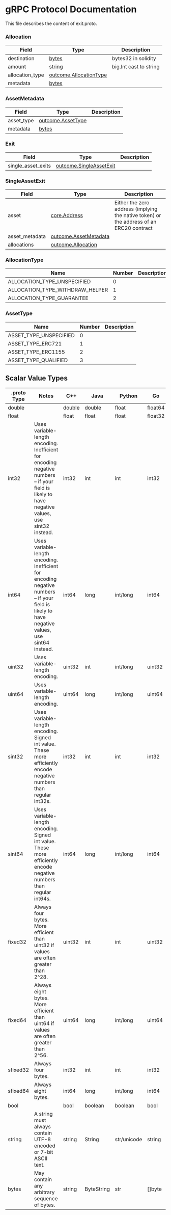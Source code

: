 # gRPC Protocol Documentation

This file describes the content of exit.proto.

 <!-- end services -->



### Allocation



| Field | Type | Description |
| ----- | ---- | ----------- |
| destination | [bytes](#bytes) | bytes32 in solidity |
| amount | [string](#string) | big.Int cast to string |
| allocation_type | [outcome.AllocationType](outcome.proto.md#allocationtype) |  |
| metadata | [bytes](#bytes) |  |







### AssetMetadata



| Field | Type | Description |
| ----- | ---- | ----------- |
| asset_type | [outcome.AssetType](outcome.proto.md#assettype) |  |
| metadata | [bytes](#bytes) |  |







### Exit



| Field | Type | Description |
| ----- | ---- | ----------- |
| single_asset_exits | [outcome.SingleAssetExit](outcome.proto.md#singleassetexit) |  |







### SingleAssetExit



| Field | Type | Description |
| ----- | ---- | ----------- |
| asset | [core.Address](core.proto.md#address) | Either the zero address (implying the native token) or the address of an ERC20 contract |
| asset_metadata | [outcome.AssetMetadata](outcome.proto.md#assetmetadata) |  |
| allocations | [outcome.Allocation](outcome.proto.md#allocation) |  |





 <!-- end messages -->



### AllocationType


| Name | Number | Description |
| ---- | ------ | ----------- |
| ALLOCATION_TYPE_UNSPECIFIED | 0 |  |
| ALLOCATION_TYPE_WITHDRAW_HELPER | 1 |  |
| ALLOCATION_TYPE_GUARANTEE | 2 |  |




### AssetType


| Name | Number | Description |
| ---- | ------ | ----------- |
| ASSET_TYPE_UNSPECIFIED | 0 |  |
| ASSET_TYPE_ERC721 | 1 |  |
| ASSET_TYPE_ERC1155 | 2 |  |
| ASSET_TYPE_QUALIFIED | 3 |  |


 <!-- end enums -->

 <!-- end HasExtensions -->



## Scalar Value Types

| .proto Type | Notes | C++ | Java | Python | Go | C# | PHP | Ruby |
| ----------- | ----- | --- | ---- | ------ | -- | -- | --- | ---- |
| <a name="double" /> double |  | double | double | float | float64 | double | float | Float |
| <a name="float" /> float |  | float | float | float | float32 | float | float | Float |
| <a name="int32" /> int32 | Uses variable-length encoding. Inefficient for encoding negative numbers – if your field is likely to have negative values, use sint32 instead. | int32 | int | int | int32 | int | integer | Bignum or Fixnum (as required) |
| <a name="int64" /> int64 | Uses variable-length encoding. Inefficient for encoding negative numbers – if your field is likely to have negative values, use sint64 instead. | int64 | long | int/long | int64 | long | integer/string | Bignum |
| <a name="uint32" /> uint32 | Uses variable-length encoding. | uint32 | int | int/long | uint32 | uint | integer | Bignum or Fixnum (as required) |
| <a name="uint64" /> uint64 | Uses variable-length encoding. | uint64 | long | int/long | uint64 | ulong | integer/string | Bignum or Fixnum (as required) |
| <a name="sint32" /> sint32 | Uses variable-length encoding. Signed int value. These more efficiently encode negative numbers than regular int32s. | int32 | int | int | int32 | int | integer | Bignum or Fixnum (as required) |
| <a name="sint64" /> sint64 | Uses variable-length encoding. Signed int value. These more efficiently encode negative numbers than regular int64s. | int64 | long | int/long | int64 | long | integer/string | Bignum |
| <a name="fixed32" /> fixed32 | Always four bytes. More efficient than uint32 if values are often greater than 2^28. | uint32 | int | int | uint32 | uint | integer | Bignum or Fixnum (as required) |
| <a name="fixed64" /> fixed64 | Always eight bytes. More efficient than uint64 if values are often greater than 2^56. | uint64 | long | int/long | uint64 | ulong | integer/string | Bignum |
| <a name="sfixed32" /> sfixed32 | Always four bytes. | int32 | int | int | int32 | int | integer | Bignum or Fixnum (as required) |
| <a name="sfixed64" /> sfixed64 | Always eight bytes. | int64 | long | int/long | int64 | long | integer/string | Bignum |
| <a name="bool" /> bool |  | bool | boolean | boolean | bool | bool | boolean | TrueClass/FalseClass |
| <a name="string" /> string | A string must always contain UTF-8 encoded or 7-bit ASCII text. | string | String | str/unicode | string | string | string | String (UTF-8) |
| <a name="bytes" /> bytes | May contain any arbitrary sequence of bytes. | string | ByteString | str | []byte | ByteString | string | String (ASCII-8BIT) |
